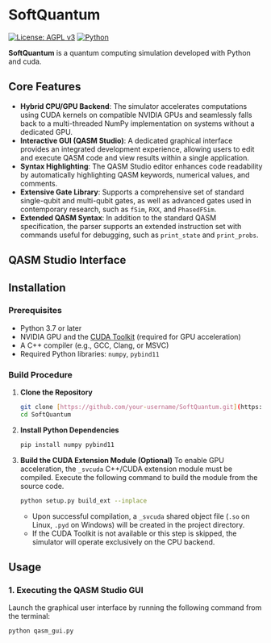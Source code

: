 # SoftQuantum

[![License: AGPL v3](https://img.shields.io/badge/License-AGPL%20v3-blue.svg)](https://www.gnu.org/licenses/agpl-3.0)
[![Python](https://img.shields.io/badge/python-3.7+-blue.svg)](https://www.python.org/downloads/)

**SoftQuantum** is a quantum computing simulation developed with Python and cuda.

## Core Features

* **Hybrid CPU/GPU Backend**: The simulator accelerates computations using CUDA kernels on compatible NVIDIA GPUs and seamlessly falls back to a multi-threaded NumPy implementation on systems without a dedicated GPU.
* **Interactive GUI (QASM Studio)**: A dedicated graphical interface provides an integrated development experience, allowing users to edit and execute QASM code and view results within a single application.
* **Syntax Highlighting**: The QASM Studio editor enhances code readability by automatically highlighting QASM keywords, numerical values, and comments.
* **Extensive Gate Library**: Supports a comprehensive set of standard single-qubit and multi-qubit gates, as well as advanced gates used in contemporary research, such as `fSim`, `RXX`, and `PhasedFSim`.
* **Extended QASM Syntax**: In addition to the standard QASM specification, the parser supports an extended instruction set with commands useful for debugging, such as `print_state` and `print_probs`.

## QASM Studio Interface



## Installation

### Prerequisites

* Python 3.7 or later
* NVIDIA GPU and the [CUDA Toolkit](https://developer.nvidia.com/cuda-toolkit-download) (required for GPU acceleration)
* A C++ compiler (e.g., GCC, Clang, or MSVC)
* Required Python libraries: `numpy`, `pybind11`

### Build Procedure

1.  **Clone the Repository**
    ```bash
    git clone [https://github.com/your-username/SoftQuantum.git](https://github.com/your-username/SoftQuantum.git)
    cd SoftQuantum
    ```

2.  **Install Python Dependencies**
    ```bash
    pip install numpy pybind11
    ```

3.  **Build the CUDA Extension Module (Optional)**
    To enable GPU acceleration, the `_svcuda` C++/CUDA extension module must be compiled. Execute the following command to build the module from the source code.

    ```bash
    python setup.py build_ext --inplace
    ```
    * Upon successful compilation, a `_svcuda` shared object file (`.so` on Linux, `.pyd` on Windows) will be created in the project directory.
    * If the CUDA Toolkit is not available or this step is skipped, the simulator will operate exclusively on the CPU backend.

## Usage

### 1. Executing the QASM Studio GUI

Launch the graphical user interface by running the following command from the terminal:

```bash
python qasm_gui.py
